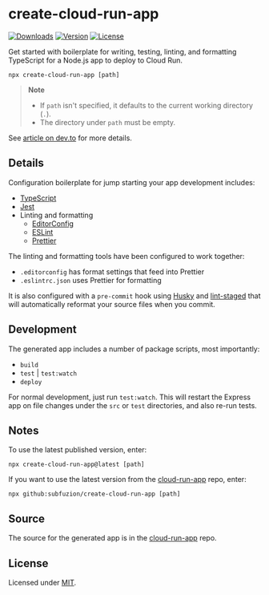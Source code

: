# create-cloud-run-app

[![Downloads](https://img.shields.io/npm/dt/create-cloud-run-app)](https://www.npmjs.com/package/create-cloud-run-app)
[![Version](https://img.shields.io/npm/v/create-cloud-run-app)](https://www.npmjs.com/package/create-cloud-run-app)
[![License](https://img.shields.io/npm/l/create-cloud-run-app)](https://www.npmjs.com/package/create-cloud-run-app)

Get started with boilerplate for writing, testing, linting, and formatting
TypeScript for a Node.js app to deploy to Cloud Run.

```
npx create-cloud-run-app [path]
```

> **Note**
>
> - If `path` isn't specified, it defaults to the current working directory (`.`).
> - The directory under `path` must be empty. 

See [article on dev.to] for more details.

## Details

Configuration boilerplate for jump starting your app development includes:

* [TypeScript]
* [Jest]
* Linting and formatting
  * [EditorConfig]
  * [ESLint]
  * [Prettier]

The linting and formatting tools have been configured to  work together:

* `.editorconfig` has format settings that feed into Prettier
* `.eslintrc.json` uses Prettier for formatting

It is also configured with a `pre-commit` hook using [Husky] and [lint-staged]
that will automatically reformat your source files when you commit.

## Development

The generated app includes a number of package scripts, most importantly:

- `build`
- `test` | `test:watch`
- `deploy`

For normal development, just run `test:watch`. This will restart the Express app
on file changes under the `src` or `test` directories, and also re-run tests.

## Notes

To use the latest published version, enter:

```
npx create-cloud-run-app@latest [path]
```

If you want to use the latest version from the [cloud-run-app] repo, enter:

```
npx github:subfuzion/create-cloud-run-app [path]
```

## Source

The source for the generated app is in the [cloud-run-app] repo.

## License

Licensed under [MIT].

[article on dev.to]: https://dev.to/subfuzion/cloud-run-typescript-boilerplate-for-getting-started-4gco
[cloud-run-app]: https://github.com/subfuzion/cloud-run-app/
[EditorConfig]: https://editorconfig.org/
[ESLint]: https://eslint.org/
[Husky]: https://typicode.github.io/husky/
[Jest]: https://jestjs.io/
[lint-staged]: https://github.com/okonet/lint-staged/
[MIT]: ./LICENSE
[Node.js]: https://nodejs.org/en/download/
[Prettier]: https://prettier.io/
[TypeScript]: https://typescriptlang.org/
[user.name]: https://docs.github.com/en/get-started/getting-started-with-git/setting-your-username-in-git#setting-your-git-username-for-every-repository-on-your-computer/
[user.email]: https://docs.github.com/en/account-and-profile/setting-up-and-managing-your-personal-account-on-github/managing-email-preferences/setting-your-commit-email-address#setting-your-email-address-for-every-repository-on-your-computer/
